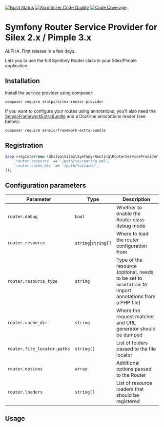 
[![Build Status](https://travis-ci.org/skalpa/silex-router-provider.svg?branch=master)](https://travis-ci.org/skalpa/silex-router-provider)
[![Scrutinizer Code Quality](https://scrutinizer-ci.com/g/skalpa/silex-router-provider/badges/quality-score.png?b=master)](https://scrutinizer-ci.com/g/skalpa/silex-router-provider/?branch=master)
[![Code Coverage](https://scrutinizer-ci.com/g/skalpa/silex-router-provider/badges/coverage.png?b=master)](https://scrutinizer-ci.com/g/skalpa/silex-router-provider/?branch=master)

# Symfony Router Service Provider for Silex 2.x / Pimple 3.x

ALPHA. First release in a few days.

Lets you to use the full Symfony Router class in your
Silex/Pimple application.

## Installation

Install the service provider using composer:

```bash
composer require skalpa/silex-router-provider
```

If you want to configure your routes using annotations, you'll also
need the [SensioFrameworkExtraBundle](https://github.com/sensiolabs/SensioFrameworkExtraBundle)
and a Doctrine annotations reader (see below):

```bash
composer require sensio/framework-extra-bundle
```

## Registration

```php
$app->register(new \Skalpa\Silex\Symfony\Routing\RouterServiceProvider(), [
    'router.resource' => '/path/to/routing.yml',
    'router.cache_dir' => '/path/to/cache',
]);
```

## Configuration parameters

| Parameter | Type | Description |
|-----------|------|-------------|
| `router.debug`                | `bool`                    | Whether to enable the Router class debug mode |
| `router.resource`             | `string`&#124;`string[]`  | Where to load the router configuration from |
| `router.resource_type`        | `string`                  | Type of the resource (optional, needs to be set to `annotation` to import annotations from a PHP file) |
| `router.cache_dir`            | `string`                  | Where the request matcher and URL generator should be dumped |
| `router.file_locator.paths`   | `string[]`                | List of folders passed to the file locator |
| `router.options`              | `array`                   | Additional options passed to the Router |
| `router.loaders`              | `string[]`                | List of resource loaders that should be registered |

## Usage


